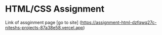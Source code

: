 # HTML/CSS Assignment
Link of assginment page [go to site] (https://assignment-html-dzfqwq27c-niteshs-projects-87a38e58.vercel.app)
